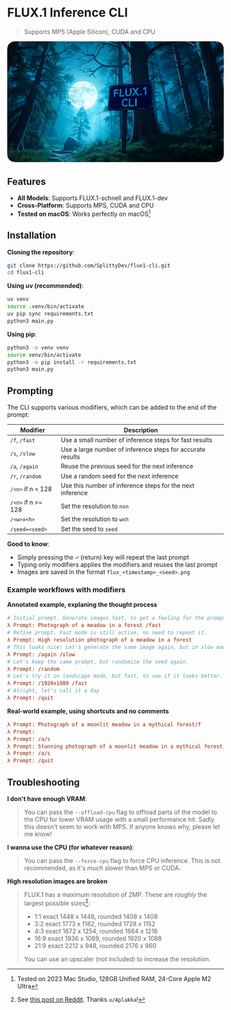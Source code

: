 # FLUX.1 Inference CLI
> Supports MPS (Apple Silicon), CUDA and CPU

![](./banner.png)

## Features

- **All Models**: Supports FLUX.1-schnell and FLUX.1-dev
- **Cross-Platform**: Supports MPS, CUDA and CPU
- **Tested on macOS**: Works perfectly on macOS[^1]

## Installation

**Cloning the repository**:
```bash
git clone https://github.com/SplittyDev/flux1-cli.git
cd flux1-cli
```

**Using uv (recommended)**:
```bash
uv venv
source .venv/bin/activate
uv pip sync requirements.txt
python3 main.py
```

**Using pip**:
```bash
python3 -m venv venv
source venv/bin/activate
python3 -m pip install -r requirements.txt
python3 main.py
```

## Prompting

The CLI supports various modifiers, which can be added to the end of the prompt:

| Modifier           | Description                                                |
|--------------------|------------------------------------------------------------|
| `/f`, `/fast`      | Use a small number of inference steps for fast results     |
| `/s`, `/slow`      | Use a large number of inference steps for accurate results |
| `/a`, `/again`     | Reuse the previous seed for the next inference             |
| `/r`, `/random`    | Use a random seed for the next inference                   |
| `/<n>` if n < 128  | Use this number of inference steps for the next inference  |
| `/<n>` if n >= 128 | Set the resolution to `nxn`                                |
| `/<w>x<h>`         | Set the resolution to `wxh`                                |
| `/seed=<seed>`     | Set the seed to `seed`                                     |

**Good to know**:

- Simply pressing the <kbd>⏎</kbd> (return) key will repeat the last prompt
- Typing only modifiers applies the modifiers and reuses the last prompt
- Images are saved in the format `flux_<timestamp>_<seed>.png`

### Example workflows with modifiers

**Annotated example, explaning the thought process**

```ini
# Initial prompt. Generate images fast, to get a feeling for the prompt.
λ Prompt: Photograph of a meadow in a forest /fast
# Refine prompt. Fast mode is still active, no need to repeat it.
λ Prompt: High resolution photograph of a meadow in a forest
# This looks nice! Let's generate the same image again, but in slow mode.
λ Prompt: /again /slow
# Let's keep the same prompt, but randomize the seed again.
λ Prompt: /random
# Let's try it in landscape mode, but fast, to see if it looks better.
λ Prompt: /1920x1080 /fast
# Alright, let's call it a day
λ Prompt: /quit
```

**Real-world example, using shortcuts and no comments**

```ini
λ Prompt: Photograph of a moonlit meadow in a mythical forest/f
λ Prompt: 
λ Prompt: /a/s
λ Prompt: Stunning photograph of a moonlit meadow in a mythical forest, godrays/r/f
λ Prompt: /a/s
λ Prompt: /quit
```

## Troubleshooting

**I don't have enough VRAM**:
> You can pass the `--offload-cpu` flag to offload parts of the model to the CPU for lower VRAM usage with a small performance hit. Sadly this doesn't seem to work with MPS. If anyone knows why, please let me know!

**I wanna use the CPU (for whatever reason)**:
> You can pass the `--force-cpu` flag to force CPU inference. This is not recommended, as it's _much_ slower than MPS or CUDA.

**High resolution images are broken**
> FLUX.1 has a maximum resolution of 2MP. These are _roughly_ the largest possible sizes[^2]:
> - 1:1 exact 1448 x 1448, rounded 1408 x 1408
> - 3:2 exact 1773 x 1182, rounded 1728 x 1152
> - 4:3 exact 1672 x 1254, rounded 1664 x 1216
> - 16:9 exact 1936 x 1089, rounded 1920 x 1088
> - 21:9 exact 2212 x 948, rounded 2176 x 960
>
> You can use an upscaler (not included) to increase the resolution.

<!-- Footnotes -->

[^1]: Tested on 2023 Mac Studio, 128GB Unified RAM, 24-Core Apple M2 Ultra
[^2]: See [this post on Reddit](https://www.reddit.com/r/StableDiffusion/comments/1enxdga/flux_recommended_resolutions_from_01_to_20/). Thanks `u/Aplakka`!

